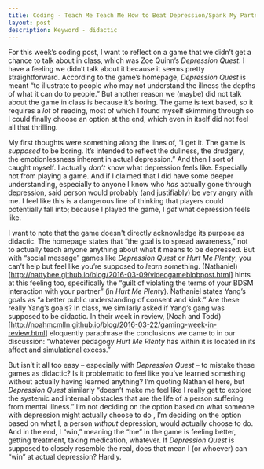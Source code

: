 ```yaml
---
title: Coding - Teach Me Teach Me How to Beat Depression/Spank My Partner (or Not)
layout: post
description: Keyword - didactic
---
```

For this week’s coding post, I want to reflect on a game that we didn’t get a chance to talk about in class, which was Zoe Quinn’s *Depression Quest*. I have a feeling we didn’t talk about it because it seems pretty straightforward. According to the game’s homepage, *Depression Quest* is meant “to illustrate to people who may not understand the illness the depths of what it can do to people.” But another reason we (maybe) did not talk about the game in class is because it’s boring. The game is text based, so it requires a *lot* of reading, most of which I found myself skimming through so I could finally choose an option at the end, which even in itself did not feel all that thrilling.

My first thoughts were something along the lines of, “I get it. The game is *supposed* to be boring. It’s intended to reflect the dullness, the drudgery, the emotionlessness inherent in actual depression.” And then I sort of caught myself. I actually *don’t* know what depression feels like. Especially not from playing a game. And if I claimed that I did have some deeper understanding, especially to anyone I know who *has* actually gone through depression, said person would probably (and justifiably) be very angry with me. I feel like this is a dangerous line of thinking that players could potentially fall into; because I played the game, I *get* what depression feels like. 

I want to note that the game doesn't directly acknowledge its purpose as didactic. The homepage states that “the goal is to spread awareness,” not to actually teach anyone anything about what it means to be depressed. But with “social message” games like *Depression Quest* or *Hurt Me Plenty*, you can’t help but feel like you’re supposed to *learn* something. (Nathaniel)[http://nattybee.github.io/blog/2016-03-09/videogameblobpost.html] hints at this feeling too, specifically the “guilt of violating the terms of your BDSM interaction with your partner” (in *Hurt Me Plenty*). Nathaniel states Yang’s goals as “a better public understanding of consent and kink.” Are these really Yang’s goals? In class, we similarly asked if Yang’s gang was supposed to be didactic. In their week in review, (Noah and Todd)[http://noahmcmlln.github.io/blog/2016-03-22/gaming-week-in-review.html] eloquently paraphrase the conclusions we came to in our discussion: “whatever pedagogy *Hurt Me Plenty* has within it is located in its affect and simulational excess.” 

But isn’t it all too easy – especially with *Depression Quest* – to mistake these games as didactic? Is it problematic to feel like you’ve learned something without actually having learned anything? I’m quoting Nathaniel here, but *Depression Quest* similarly “doesn’t make me feel like I really get to explore the systemic and internal obstacles that are the life of a person suffering from mental illness.” I’m not deciding on the option based on what someone with depression might actually choose to do , I’m deciding on the option based on what I, a person *without* depression, would actually choose to do. And in the end, I “win,” meaning the “me” in the game is feeling better, getting treatment, taking medication, whatever. If *Depression Quest* is supposed to closely resemble the real, does that mean I (or whoever) can “win” at actual depression? Hardly. 
